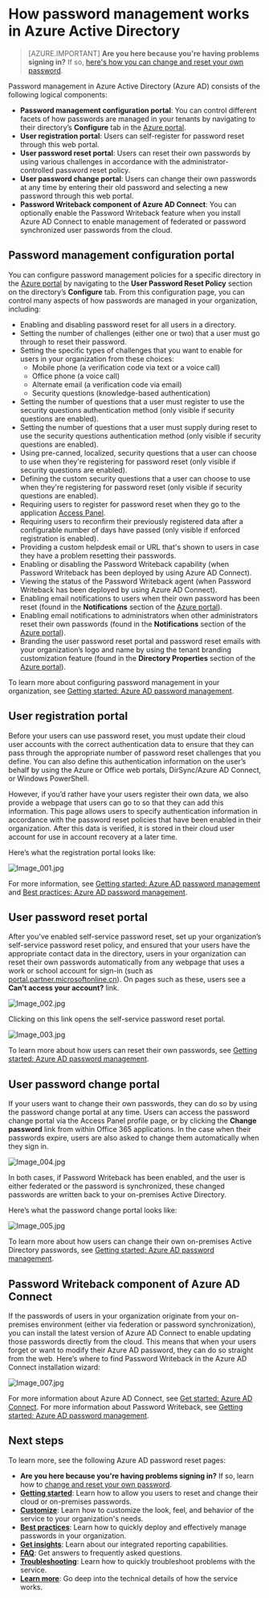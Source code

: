 <properties
    pageTitle="How it works: Azure AD password management | Azure"
    description="Learn about the different components of Azure AD password management--including where users register, reset, and change their passwords, and where admins configure, report on, and enable management of on-premises Active Directory passwords."
    services="active-directory"
    documentationcenter=""
    author="MicrosoftGuyJFlo"
    manager="femila"
    editor="curtand" />
<tags
    ms.assetid="618c5908-5bf6-4f0d-bf88-5168dfb28a88"
    ms.service="active-directory"
    ms.workload="identity"
    ms.tgt_pltfrm="na"
    ms.devlang="na"
    ms.topic="article"
    ms.date="02/28/2017"
    wacn.date=""
    ms.author="joflore" />

# How password management works in Azure Active Directory
> [AZURE.IMPORTANT]
> **Are you here because you're having problems signing in?** If so, [here's how you can change and reset your own password](/documentation/articles/active-directory-passwords-update-your-own-password/#how-to-reset-your-password/).

Password management in Azure Active Directory (Azure AD) consists of the following logical components:

- **Password management configuration portal**: You can control different facets of how passwords are managed in your tenants by navigating to their directory’s **Configure** tab in the [Azure portal](https://manage.windowsazure.cn).
- **User registration portal**: Users can self-register for password reset through this web portal.
- **User password reset portal**: Users can reset their own passwords by using various challenges in accordance with the administrator-controlled password reset policy.
- **User password change portal**: Users can change their own passwords at any time by entering their old password and selecting a new password through this web portal.
- **Password Writeback component of Azure AD Connect**: You can optionally enable the Password Writeback feature when you install Azure AD Connect to enable management of federated or password synchronized user passwords from the cloud.

## Password management configuration portal
You can configure password management policies for a specific directory in the [Azure portal](https://manage.windowsazure.cn) by navigating to the **User Password Reset Policy** section on the directory’s **Configure** tab. From this configuration page, you can control many aspects of how passwords are managed in your organization, including:

- Enabling and disabling password reset for all users in a directory.
- Setting the number of challenges (either one or two) that a user must go through to reset their password.
- Setting the specific types of challenges that you want to enable for users in your organization from these choices:
  - Mobile phone (a verification code via text or a voice call)
  - Office phone (a voice call)
  - Alternate email (a verification code via email)
  - Security questions (knowledge-based authentication)
- Setting the number of questions that a user must register to use the security questions authentication method (only visible if security questions are enabled).
- Setting the number of questions that a user must supply during reset to use the security questions authentication method (only visible if security questions are enabled).
- Using pre-canned, localized, security questions that a user can choose to use when they're registering for password reset (only visible if security questions are enabled).
- Defining the custom security questions that a user can choose to use when they're registering for password reset (only visible if security questions are enabled).
- Requiring users to register for password reset when they go to the application [Access Panel](https://login.partner.microsoftonline.cn).
- Requiring users to reconfirm their previously registered data after a configurable number of days have passed (only visible if enforced registration is enabled).
- Providing a custom helpdesk email or URL that's shown to users in case they have a problem resetting their passwords.
- Enabling or disabling the Password Writeback capability (when Password Writeback has been deployed by using Azure AD Connect).
- Viewing the status of the Password Writeback agent (when Password Writeback has been deployed by using Azure AD Connect).
- Enabling email notifications to users when their own password has been reset (found in the **Notifications** section of the [Azure portal](https://manage.windowsazure.cn)).
- Enabling email notifications to administrators when other administrators reset their own passwords (found in the **Notifications** section of the [Azure portal](https://manage.windowsazure.cn)).
- Branding the user password reset portal and password reset emails with your organization’s logo and name by using the tenant branding customization feature (found in the **Directory Properties** section of the [Azure portal](https://manage.windowsazure.cn)).

To learn more about configuring password management in your organization, see [Getting started: Azure AD password management](/documentation/articles/active-directory-passwords-getting-started/).

## User registration portal
Before your users can use password reset, you must update their cloud user accounts with the correct authentication data to ensure that they can pass through the appropriate number of password reset challenges that you define. You can also define this authentication information on the user’s behalf by using the Azure or Office web portals, DirSync/Azure AD Connect, or Windows PowerShell.

However, if you’d rather have your users register their own data, we also provide a webpage that users can go to so that they can add this information. This page allows users to specify authentication information in accordance with the password reset policies that have been enabled in their organization. After this data is verified, it is stored in their cloud user account for use in account recovery at a later time.

Here’s what the registration portal looks like:

  ![][001]

For more information, see [Getting started: Azure AD password management](/documentation/articles/active-directory-passwords-getting-started/) and [Best practices: Azure AD password management](/documentation/articles/active-directory-passwords-best-practices/).

## User password reset portal
After you've enabled self-service password reset, set up your organization’s self-service password reset policy, and ensured that your users have the appropriate contact data in the directory, users in your organization can reset their own passwords automatically from any webpage that uses a work or school account for sign-in (such as [portal.partner.microsoftonline.cn](https://portal.partner.microsoftonline.cn)). On pages such as these, users see a **Can’t access your account?** link.

  ![][002]

Clicking on this link opens the self-service password reset portal.

  ![][003]

To learn more about how users can reset their own passwords, see [Getting started: Azure AD password management](/documentation/articles/active-directory-passwords-getting-started/).

## User password change portal
If your users want to change their own passwords, they can do so by using the password change portal at any time. Users can access the password change portal via the Access Panel profile page, or by clicking the **Change password** link from within Office 365 applications. In the case when their passwords expire, users are also asked to change them automatically when they sign in.

  ![][004]

In both cases, if Password Writeback has been enabled, and the user is either federated or the password is synchronized, these changed passwords are written back to your on-premises Active Directory.

Here’s what the password change portal looks like:

  ![][005]

To learn more about how users can change their own on-premises Active Directory passwords, see [Getting started: Azure AD password management](/documentation/articles/active-directory-passwords-getting-started/).


## Password Writeback component of Azure AD Connect
If the passwords of users in your organization originate from your on-premises environment (either via federation or password synchronization), you can install the latest version of Azure AD Connect to enable updating those passwords directly from the cloud. This means that when your users forget or want to modify their Azure AD password, they can do so straight from the web. Here’s where to find Password Writeback in the Azure AD Connect installation wizard:

  ![][007]

For more information about Azure AD Connect, see [Get started: Azure AD Connect](/documentation/articles/active-directory-aadconnect/). For more information about Password Writeback, see [Getting started: Azure AD password management](/documentation/articles/active-directory-passwords-getting-started/).


## Next steps

To learn more, see the following Azure AD password reset pages:

- **Are you here because you're having problems signing in?** If so, learn how to [change and reset your own password](/documentation/articles/active-directory-passwords-update-your-own-password/#how-to-reset-your-password/).
- [**Getting started**](/documentation/articles/active-directory-passwords-getting-started/): Learn how to allow you users to reset and change their cloud or on-premises passwords.
- [**Customize**](/documentation/articles/active-directory-passwords-customize/): Learn how to customize the look, feel, and behavior of the service to your organization's needs.
- [**Best practices**](/documentation/articles/active-directory-passwords-best-practices/): Learn how to quickly deploy and effectively manage passwords in your organization.
- [**Get insights**](/documentation/articles/active-directory-passwords-get-insights/): Learn about our integrated reporting capabilities.
- [**FAQ**](/documentation/articles/active-directory-passwords-faq/): Get answers to frequently asked questions.
- [**Troubleshooting**](/documentation/articles/active-directory-passwords-troubleshoot/): Learn how to quickly troubleshoot problems with the service.
- [**Learn more**](/documentation/articles/active-directory-passwords-learn-more/): Go deep into the technical details of how the service works.

[001]: ./media/active-directory-passwords-how-it-works/001.jpg "Image_001.jpg"
[002]: ./media/active-directory-passwords-how-it-works/002.jpg "Image_002.jpg"
[003]: ./media/active-directory-passwords-how-it-works/003.jpg "Image_003.jpg"
[004]: ./media/active-directory-passwords-how-it-works/004.jpg "Image_004.jpg"
[005]: ./media/active-directory-passwords-how-it-works/005.jpg "Image_005.jpg"
[006]: ./media/active-directory-passwords-how-it-works/006.jpg "Image_006.jpg"
[007]: ./media/active-directory-passwords-how-it-works/007.jpg "Image_007.jpg"
